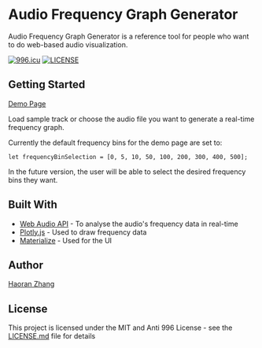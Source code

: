 # Audio Frequency Graph Generator

Audio Frequency Graph Generator is a reference tool for people who want to do web-based audio visualization.

[![996.icu](https://img.shields.io/badge/link-996.icu-red.svg)](https://996.icu) [![LICENSE](https://img.shields.io/badge/license-Anti%20996-blue.svg)](https://github.com/996icu/996.ICU/blob/master/LICENSE)

## Getting Started

[Demo Page](http://ec2-52-213-180-139.eu-west-1.compute.amazonaws.com/)  

Load sample track or choose the audio file you want to generate a real-time frequency graph.

Currently the default frequency bins for the demo page are set to:

```
let frequencyBinSelection = [0, 5, 10, 50, 100, 200, 300, 400, 500];
```

In the future version, the user will be able to select the desired frequency bins they want.

## Built With

* [Web Audio API](https://developer.mozilla.org/en-US/docs/Web/API/Web_Audio_API/) - To analyse the audio's frequency data in real-time
* [Plotly.js](https://plot.ly/javascript/) - Used to draw frequency data
* [Materialize](https://materializecss.com/) - Used for the UI

## Author

[Haoran Zhang](https://haoranzhang.me/)

## License

This project is licensed under the MIT and Anti 996 License - see the [LICENSE.md](LICENSE) file for details
